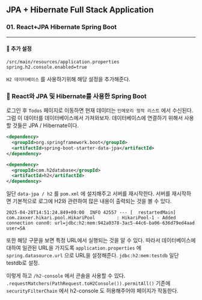## JPA + Hibernate Full Stack Application

### 01. React+JPA Hibernate Spring Boot

---

#### 📍 추가 설정

```
/src/main/resources/application.properties
spring.h2.console.enabled=true
```

`H2 데이터베이스` 를 사용하기위해 해당 설정을 추가해준다.

### 📌 React와 JPA 및 Hibernate를 사용한 Spring Boot

로그인 후 `Todos` 페이지로 이동하면 현재 데이터는 `인메모리 정적 리스트` 에서 수신된다.
그럼 이 데이터를 데이터베이스에서 가져와보자.
데이터베이스에 연결하기 위해서 사용할 것들은 JPA / Hibernate이다.

```xml
<dependency>
  <groupId>org.springframework.boot</groupId>
  <artifactId>spring-boot-starter-data-jpa</artifactId>
</dependency>

<dependency>
  <groupId>com.h2database</groupId>
  <artifactId>h2</artifactId>
</dependency>
```

일단 `data-jpa / h2` 를 `pom.xml` 에 설치해주고 서버를 재시작한다.
서버를 재시작하면 기본적으로 로그에 H2와 관련하여 많은 내용이 출력되는 것을 볼 수 있다.

```
2025-04-28T14:51:24.849+09:00  INFO 42557 --- [  restartedMain] com.zaxxer.hikari.pool.HikariPool        : HikariPool-1 - Added connection conn0: url=jdbc:h2:mem:942a0378-3ac5-44c6-ba06-636d79ed4aad user=SA
```

또한 해당 구문을 보면 특정 URL에서 실행되는 것을 알 수 있다.
따라서 데이터베이스에 대하여 일관된 URL을 가지도록 `application.properties` 에 `spring.datasource.url` 으로 URL을 설정해준다.
`jdbc:h2:mem:testdb` 일단 testdb로 설정.

이렇게 하고 `/h2-console` 에서 콘솔을 사용할 수 있다.
`.requestMatchers(PathRequest.toH2Console()).permitAll()`
기존에 `securityFilterChain` 에서 h2-console 도 허용해주어야 페이지가 작동한다.
